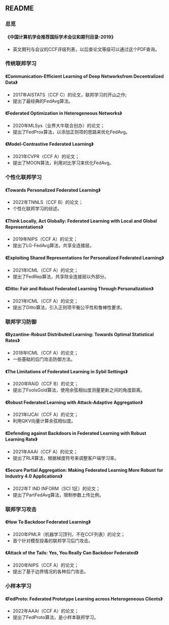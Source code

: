 ## README

### 总览

#### 《中国计算机学会推荐国际学术会议和期刊目录-2019》

- 英文期刊与会议的CCF评级列表，以后查论文等级可以通过这个PDF查询。

### 传统联邦学习

#### 《Communication-Efficient Learning of Deep Networksfrom Decentralized Data》

- 2017年AISTATS（CCF C）的论文，联邦学习的开山之作;
- 提出了最经典的FedAvg算法。

#### 《Federated Optimization in Heterogeneous Networks》

- 2020年MLSys（业界大牛联合创办）的论文；
- 提出了FedProx算法，以添加正则项的思路来优化FedAvg。

#### 《Model-Contrastive Federated Learning》

- 2021年CVPR（CCF A）的论文；
- 提出了MOON算法，利用对比学习来优化FedAvg。

### 个性化联邦学习

#### 《Towards Personalized Federated Learning》

- 2022年TNNLS（CCF B）的论文；
- 个性化联邦学习的综述。

#### 《Think Locally, Act Globally: Federated Learning with Local and Global Representations》

- 2019年NIPS（CCF A）的论文；
- 提出了LG-FedAvg算法，共享全连接层。

#### 《Exploiting Shared Representations for Personalized Federated Learning》

- 2021年ICML（CCF A）的论文；
- 提出了FedRep算法，共享除全连接层以外部分。

#### 《Ditto: Fair and Robust Federated Learning Through Personalization》

- 2021年ICML（CCF A）的论文；
- 提出了Ditto算法，引入正则项平衡公平性和鲁棒性要求。

### 联邦学习防御

#### 《Byzantine-Robust Distributed Learning: Towards Optimal Statistical Rates》

- 2018年ICML（CCF A）的论文；
- 一些基础的后门攻击防御方法。

#### 《The Limitations of Federated Learning in Sybil Settings》

- 2020年RAID（CCF B）的论文；
- 提出了FoolsGold算法，使用余弦相似度测量更新之间的角度距离。

#### 《Robust Federated Learning with Attack-Adaptive Aggregation》

- 2021年IJCAI（CCF A）的论文；
- 利用QKV向量计算余弦相似度。

#### 《Defending against Backdoors in Federated Learning with Robust Learning Rate》

- 2021年AAAI（CCF A）的论文；
- 提出了RLR算法，根据梯度符号来调整客户端学习率。

#### 《Secure Partial Aggregation: Making Federated Learning More Robust for Industry 4.0 Applications》

- 2022年T IND INFORM（SCI 1区）的论文；
- 提出了PartFedAvg算法，限制参数上传比例。

### 联邦学习攻击

#### 《How To Backdoor Federated Learning》

- 2020年PMLR（机器学习顶刊，不在CCF列表）的论文；
- 首个针对模型投毒的联邦学习后门攻击。

#### 《Attack of the Tails: Yes, You Really Can Backdoor Federated》

- 2020年NIPS（CCF A）的论文；
- 提出了基于边界情况的各种后门攻击。

### 小样本学习

#### 《FedProto: Federated Prototype Learning across Heterogeneous Clients》

- 2022年AAAI（CCF A）的论文；
- 提出了FedProto算法，是小样本联邦学习。